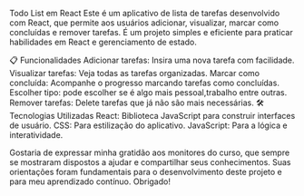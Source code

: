 Todo List em React
Este é um aplicativo de lista de tarefas desenvolvido com React, que permite aos usuários adicionar, visualizar, marcar como concluídas e remover tarefas. É um projeto simples e eficiente para praticar habilidades em React e gerenciamento de estado.

📋 Funcionalidades
Adicionar tarefas: Insira uma nova tarefa com facilidade.
Visualizar tarefas: Veja todas as tarefas organizadas.
Marcar como concluída: Acompanhe o progresso marcando tarefas como concluídas.
Escolher tipo: pode escolher se é algo mais pessoal,trabalho entre outras.
Remover tarefas: Delete tarefas que já não são mais necessárias.
🛠️ Tecnologias Utilizadas
React: Biblioteca JavaScript para construir interfaces de usuário.
CSS: Para estilização do aplicativo.
JavaScript: Para a lógica e interatividade.

Gostaria de expressar minha gratidão aos monitores do curso, que sempre se mostraram dispostos a ajudar e compartilhar seus conhecimentos. Suas orientações foram fundamentais para o desenvolvimento deste projeto e para meu aprendizado contínuo. Obrigado!
